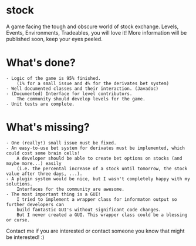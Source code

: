stock
=====

A game facing the tough and obscure world of stock exchange. Levels, Events, Environments, Tradeables, you will love it! More information will be published soon, keep your eyes peeled.


What's done?
============
	- Logic of the game is 95% finished.
		(1% for a small issue and 4% for the derivates bet system)
	- Well documented classes and their interaction. (Javadoc)
	- (Documented) Interface for level contributors. 
		The community should develop levels for the game.
	- Unit tests are complete.
					
What's missing?
===============

	- One (really!) small issue must be fixed.
	- An easy-to-use bet system for derivates must be implemented, which could cost some brain cells!
		A developer should be able to create bet options on stocks (and maybe more...) easily 
		(i.e. the percental increase of a stock until tomorrow, the stock value after three days, ...).
	- A plugin system would be nice, but I wasn't completely happy with my solutions.
		Interfaces for the community are awesome.
	- The most important thing is a GUI!
		I tried to implement a wrapper class for informaton output so further developers can 
		build fantastic GUI's without significant code changes.
		But I never created a GUI. This wrapper class could be a blessing or curse.
						
Contact me if you are interested or contact someone you know that might be interested! :)
